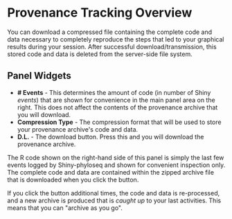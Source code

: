 # Provenance Tracking Overview

You can download a compressed file containing
the complete code and data necessary
to completely reproduce the steps 
that led to your graphical results
during your session.
After successful download/transmission,
this stored code and data is deleted from the server-side file system.

## Panel Widgets

- **# Events** - This determines the amount of code (in number of Shiny *events*) 
that are shown for convenience in the main panel area on the right. 
This does not affect the contents of the provenance archive that you will download.
- **Compression Type** - The compression format that will be used to store
your provenance archive's code and data.
- **D.L.** - The download button. Press this and you will download the provenance archive.

The R code shown on the right-hand side of this panel
is simply the last few events logged by Shiny-phyloseq
and shown for convenient inspection only. 
The complete code and data are contained
within the zipped archive file that is downloaded
when you click the button.

If you click the button additional times,
the code and data is re-processed,
and a new archive is produced that is *caught up*
to your last activities.
This means that you can "archive as you go".
